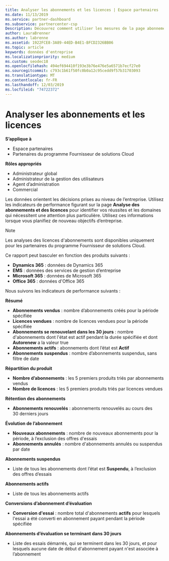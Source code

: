 ```yaml
---
title: Analyser les abonnements et les licences | Espace partenaires
ms.date: 11/13/2019
ms.service: partner-dashboard
ms.subservice: partnercenter-csp
Description: Découvrez comment utiliser les mesures de la page abonnement et analyse de licence pour identifier vos réussites et les zones qui nécessitent une attention particulière.
author: LauraBrenner
ms.author: labrenne
ms.assetid: 1922FCE8-3A89-44ED-B4E1-BFCD2326BB06
ms.topic: article
keywords: données d'entreprise
ms.localizationpriority: medium
ms.custom: seodec18
ms.openlocfilehash: 494ef694410f193e3b76e476e5a6571b7ecf27e0
ms.sourcegitcommit: c793c1b61f50fc0b0a12c95cedd9f57b31703093
ms.translationtype: MT
ms.contentlocale: fr-FR
ms.lasthandoff: 12/03/2019
ms.locfileid: "74722372"
---
```

# <a name="analyze-subscriptions-and-licenses"></a>Analyser les abonnements et les licences 

**S’applique à**

- Espace partenaires
- Partenaires du programme Fournisseur de solutions Cloud

**Rôles appropriés**

- Administrateur global
- Administrateur de la gestion des utilisateurs
- Agent d’administration
- Commercial

Les données orientent les décisions prises au niveau de l’entreprise. Utilisez les indicateurs de performance figurant sur la page **Analyse des abonnements et des licences** pour identifier vos réussites et les domaines qui nécessitent une attention plus particulière. Utilisez ces informations lorsque vous planifiez de nouveau objectifs d’entreprise.

> [!NOTE]
> Les analyses des licences d'abonnements sont disponibles uniquement pour les partenaires du programme Fournisseur de solutions Cloud.


Ce rapport peut basculer en fonction des produits suivants :

 - **Dynamics 365** : données de Dynamics 365  
 - **EMS** : données des services de gestion d’entreprise  
 - **Microsoft 365** : données de Microsoft 365  
 - **Office 365** : données d'Office 365  


Nous suivons les indicateurs de performance suivants :

**Résumé**  
 - **Abonnements vendus** : nombre d’abonnements créés pour la période spécifiée  
 - **Licences vendues** : nombre de licences vendues pour la période spécifiée   
 - **Abonnements se renouvelant dans les 30 jours** : nombre d'abonnements dont l'état est actif pendant la durée spécifiée et dont **Autorenew** a la valeur true
 - **Abonnements actifs** : abonnements dont l’état est **Actif**  
 - **Abonnements suspendus** : nombre d’abonnements suspendus, sans filtre de date  

**Répartition du produit**  
 - **Nombre d’abonnements** : les 5 premiers produits triés par abonnements vendus  
 - **Nombre de licences** : les 5 premiers produits triés par licences vendues

**Rétention des abonnements**
 - **Abonnements renouvelés** : abonnements renouvelés au cours des 30 derniers jours  

**Évolution de l’abonnement**  
 - **Nouveaux abonnements** : nombre de nouveaux abonnements pour la période, à l’exclusion des offres d'essais  
 - **Abonnements annulés** : nombre d'abonnements annulés ou suspendus par date  

**Abonnements suspendus**  
 - Liste de tous les abonnements dont l’état est **Suspendu**, à l’exclusion des offres d’essais  
  
**Abonnements actifs**
 - Liste de tous les abonnements actifs  

**Conversions d’abonnement d’évaluation**  
 - **Conversion d'essai** : nombre total d'abonnements **actifs** pour lesquels l'essai a été converti en abonnement payant pendant la période spécifiée  

**Abonnements d’évaluation se terminant dans 30 jours**  
 - Liste des essais démarrés, qui se terminent dans les 30 jours, et pour lesquels aucune date de début d'abonnement payant n'est associée à l’abonnement  

  